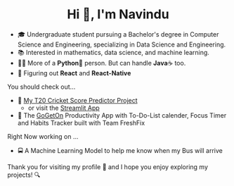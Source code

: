 <h1 align="center">Hi 👋, I'm Navindu</h1>

- 🎓 Undergraduate student pursuing a Bachelor's degree in Computer Science and Engineering, specializing in Data Science and Engineering.
- 📚 Interested in mathematics, data science, and machine learning.
- 👨‍💻 More of a **Python**🐍 person. But can handle **Java**☕ too.
- 📖 Figuring out **React** and **React-Native**

You should check out...
- 🏏 [My T20 Cricket Score Predictor Project](https://github.com/navindu-ds/T20-Cricket-Score-Predictor)
  - or visit the [Streamlit App](https://t20-cricket-score-predictor-web.streamlit.app/)
- 🎯 The [GoGetOn](https://github.com/Vgr20/DOit) Productivity App with To-Do-List calender, Focus Timer and Habits Tracker built with Team FreshFix

Right Now working on ...
- 🚍 A Machine Learning Model to help me know when my Bus will arrive

Thank you for visiting my profile 🙏 and I hope you enjoy exploring my projects! 🔍

<!--
**navindu-ds/navindu-ds** is a ✨ _special_ ✨ repository because its `README.md` (this file) appears on your GitHub profile.

Here are some ideas to get you started:

- 🔭 I’m currently working on ...
- 🌱 I’m currently learning ...
- 👯 I’m looking to collaborate on ...
- 🤔 I’m looking for help with ...
- 💬 Ask me about ...
- 📫 How to reach me: ...
- 😄 Pronouns: ...
- ⚡ Fun fact: ...
-->
